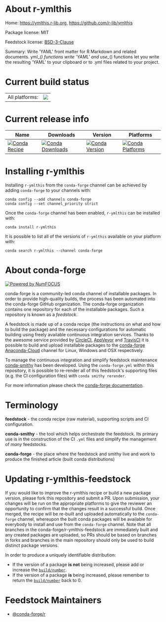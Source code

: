 About r-ymlthis
===============

Home: https://ymlthis.r-lib.org, https://github.com/r-lib/ymlthis

Package license: MIT

Feedstock license: [BSD-3-Clause](https://github.com/conda-forge/r-ymlthis-feedstock/blob/master/LICENSE.txt)

Summary: Write 'YAML' front matter for R Markdown and related documents. yml_*() functions write 'YAML' and use_*() functions let you write the resulting 'YAML' to your clipboard or to .yml files related to your project.

Current build status
====================


<table><tr><td>All platforms:</td>
    <td>
      <a href="https://dev.azure.com/conda-forge/feedstock-builds/_build/latest?definitionId=8987&branchName=master">
        <img src="https://dev.azure.com/conda-forge/feedstock-builds/_apis/build/status/r-ymlthis-feedstock?branchName=master">
      </a>
    </td>
  </tr>
</table>

Current release info
====================

| Name | Downloads | Version | Platforms |
| --- | --- | --- | --- |
| [![Conda Recipe](https://img.shields.io/badge/recipe-r--ymlthis-green.svg)](https://anaconda.org/conda-forge/r-ymlthis) | [![Conda Downloads](https://img.shields.io/conda/dn/conda-forge/r-ymlthis.svg)](https://anaconda.org/conda-forge/r-ymlthis) | [![Conda Version](https://img.shields.io/conda/vn/conda-forge/r-ymlthis.svg)](https://anaconda.org/conda-forge/r-ymlthis) | [![Conda Platforms](https://img.shields.io/conda/pn/conda-forge/r-ymlthis.svg)](https://anaconda.org/conda-forge/r-ymlthis) |

Installing r-ymlthis
====================

Installing `r-ymlthis` from the `conda-forge` channel can be achieved by adding `conda-forge` to your channels with:

```
conda config --add channels conda-forge
conda config --set channel_priority strict
```

Once the `conda-forge` channel has been enabled, `r-ymlthis` can be installed with:

```
conda install r-ymlthis
```

It is possible to list all of the versions of `r-ymlthis` available on your platform with:

```
conda search r-ymlthis --channel conda-forge
```


About conda-forge
=================

[![Powered by NumFOCUS](https://img.shields.io/badge/powered%20by-NumFOCUS-orange.svg?style=flat&colorA=E1523D&colorB=007D8A)](http://numfocus.org)

conda-forge is a community-led conda channel of installable packages.
In order to provide high-quality builds, the process has been automated into the
conda-forge GitHub organization. The conda-forge organization contains one repository
for each of the installable packages. Such a repository is known as a *feedstock*.

A feedstock is made up of a conda recipe (the instructions on what and how to build
the package) and the necessary configurations for automatic building using freely
available continuous integration services. Thanks to the awesome service provided by
[CircleCI](https://circleci.com/), [AppVeyor](https://www.appveyor.com/)
and [TravisCI](https://travis-ci.com/) it is possible to build and upload installable
packages to the [conda-forge](https://anaconda.org/conda-forge)
[Anaconda-Cloud](https://anaconda.org/) channel for Linux, Windows and OSX respectively.

To manage the continuous integration and simplify feedstock maintenance
[conda-smithy](https://github.com/conda-forge/conda-smithy) has been developed.
Using the ``conda-forge.yml`` within this repository, it is possible to re-render all of
this feedstock's supporting files (e.g. the CI configuration files) with ``conda smithy rerender``.

For more information please check the [conda-forge documentation](https://conda-forge.org/docs/).

Terminology
===========

**feedstock** - the conda recipe (raw material), supporting scripts and CI configuration.

**conda-smithy** - the tool which helps orchestrate the feedstock.
                   Its primary use is in the construction of the CI ``.yml`` files
                   and simplify the management of *many* feedstocks.

**conda-forge** - the place where the feedstock and smithy live and work to
                  produce the finished article (built conda distributions)


Updating r-ymlthis-feedstock
============================

If you would like to improve the r-ymlthis recipe or build a new
package version, please fork this repository and submit a PR. Upon submission,
your changes will be run on the appropriate platforms to give the reviewer an
opportunity to confirm that the changes result in a successful build. Once
merged, the recipe will be re-built and uploaded automatically to the
`conda-forge` channel, whereupon the built conda packages will be available for
everybody to install and use from the `conda-forge` channel.
Note that all branches in the conda-forge/r-ymlthis-feedstock are
immediately built and any created packages are uploaded, so PRs should be based
on branches in forks and branches in the main repository should only be used to
build distinct package versions.

In order to produce a uniquely identifiable distribution:
 * If the version of a package **is not** being increased, please add or increase
   the [``build/number``](https://docs.conda.io/projects/conda-build/en/latest/resources/define-metadata.html#build-number-and-string).
 * If the version of a package **is** being increased, please remember to return
   the [``build/number``](https://docs.conda.io/projects/conda-build/en/latest/resources/define-metadata.html#build-number-and-string)
   back to 0.

Feedstock Maintainers
=====================

* [@conda-forge/r](https://github.com/conda-forge/r/)


